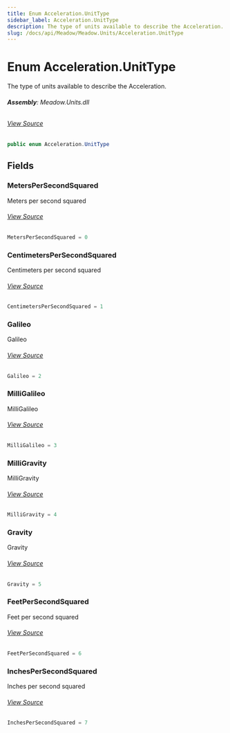 ```yaml
---
title: Enum Acceleration.UnitType
sidebar_label: Acceleration.UnitType
description: The type of units available to describe the Acceleration.
slug: /docs/api/Meadow/Meadow.Units/Acceleration.UnitType
---
```

# Enum Acceleration.UnitType
The type of units available to describe the Acceleration.

###### **Assembly**: Meadow.Units.dll
###### [View Source](https://github.com/WildernessLabs/Meadow.Units.git/blob/develop/Source/Meadow.Units/Acceleration.cs#L47)
```csharp title="Declaration"
public enum Acceleration.UnitType
```
## Fields
### MetersPerSecondSquared
Meters per second squared
###### [View Source](https://github.com/WildernessLabs/Meadow.Units.git/blob/develop/Source/Meadow.Units/Acceleration.cs#L50)
```csharp title="Declaration"
MetersPerSecondSquared = 0
```
### CentimetersPerSecondSquared
Centimeters per second squared
###### [View Source](https://github.com/WildernessLabs/Meadow.Units.git/blob/develop/Source/Meadow.Units/Acceleration.cs#L52)
```csharp title="Declaration"
CentimetersPerSecondSquared = 1
```
### Galileo
Galileo
###### [View Source](https://github.com/WildernessLabs/Meadow.Units.git/blob/develop/Source/Meadow.Units/Acceleration.cs#L54)
```csharp title="Declaration"
Galileo = 2
```
### MilliGalileo
MilliGalileo
###### [View Source](https://github.com/WildernessLabs/Meadow.Units.git/blob/develop/Source/Meadow.Units/Acceleration.cs#L56)
```csharp title="Declaration"
MilliGalileo = 3
```
### MilliGravity
MilliGravity
###### [View Source](https://github.com/WildernessLabs/Meadow.Units.git/blob/develop/Source/Meadow.Units/Acceleration.cs#L58)
```csharp title="Declaration"
MilliGravity = 4
```
### Gravity
Gravity
###### [View Source](https://github.com/WildernessLabs/Meadow.Units.git/blob/develop/Source/Meadow.Units/Acceleration.cs#L60)
```csharp title="Declaration"
Gravity = 5
```
### FeetPerSecondSquared
Feet per second squared
###### [View Source](https://github.com/WildernessLabs/Meadow.Units.git/blob/develop/Source/Meadow.Units/Acceleration.cs#L62)
```csharp title="Declaration"
FeetPerSecondSquared = 6
```
### InchesPerSecondSquared
Inches per second squared
###### [View Source](https://github.com/WildernessLabs/Meadow.Units.git/blob/develop/Source/Meadow.Units/Acceleration.cs#L64)
```csharp title="Declaration"
InchesPerSecondSquared = 7
```
